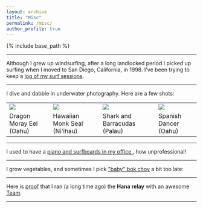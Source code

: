 ```yaml
---
layout: archive
title: "Misc"
permalink: /misc/
author_profile: true
---
```


{% include base_path %}

---
Although I grew up windsurfing, after a long landlocked period I picked up
surfing when I moved to San Diego, California, in 1998.  I've been trying to keep a <a
href="{{base.url}}/files/surf/index.html" target="_blank">log of my surf
sessions</a>.

--- 
I dive and dabble in underwater photography. Here are a few shots:

<table>
<tr>
<td> <a href="{{base.url}}/images/scuba1.jpg"> <img src="{{base.url}}/images/scuba1_small.jpg"> </a> </td>
<td> <a href="{{base.url}}/images/scuba2.jpg"> <img src="{{base.url}}/images/scuba2_small.jpg"> </a> </td>
<td> <a href="{{base.url}}/images/scuba3.jpg"> <img src="{{base.url}}/images/scuba3_small.jpg"> </a> </td>
<td> <a href="{{base.url}}/images/scuba4.jpg"> <img src="{{base.url}}/images/scuba4_small.jpg"> </a> </td>
</tr>
<tr>
<td>Dragon Moray Eel<br>(Oahu)</td>
<td>Hawaiian Monk Seal<br>(Ni'ihau)</td>
<td>Shark and Barracudas<br>(Palau)</td>
<td>Spanish Dancer<br>(Oahu)</td>
</tr>
</table>

--- 

I used to have a <a  href src="{{base.url}}/images/office.jpg"> piano and
surfboards in my office </a> , how unprofessional!

--- 

I grow vegetables, and sometimes I pick <a href="{{base.url}}/images/bokchoy.jpg">"baby" bok choy</a> a bit too late: 

--- 

Here is <a href="{{base.url}}/images/hana.jpg">proof</a> that I ran (a long
time ago) the <b>Hana relay</b> with an awesome <a
href="{{base.url}}/images/hana_team.jpg">Team</a>.<br>

---  

